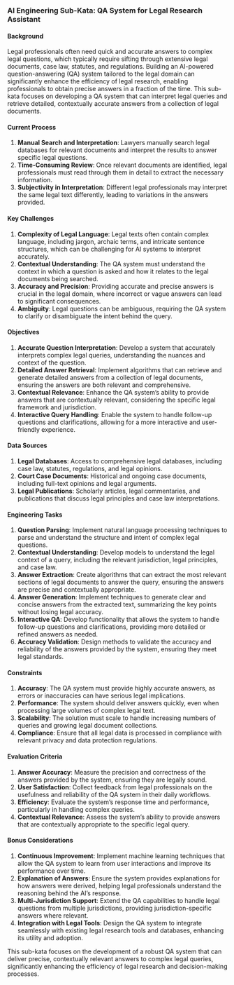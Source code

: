 ### AI Engineering Sub-Kata: QA System for Legal Research Assistant

#### Background

Legal professionals often need quick and accurate answers to complex legal questions, which typically require sifting through extensive legal documents, case law, statutes, and regulations. Building an AI-powered question-answering (QA) system tailored to the legal domain can significantly enhance the efficiency of legal research, enabling professionals to obtain precise answers in a fraction of the time. This sub-kata focuses on developing a QA system that can interpret legal queries and retrieve detailed, contextually accurate answers from a collection of legal documents.

#### Current Process

1. **Manual Search and Interpretation**: Lawyers manually search legal databases for relevant documents and interpret the results to answer specific legal questions.
2. **Time-Consuming Review**: Once relevant documents are identified, legal professionals must read through them in detail to extract the necessary information.
3. **Subjectivity in Interpretation**: Different legal professionals may interpret the same legal text differently, leading to variations in the answers provided.

#### Key Challenges

1. **Complexity of Legal Language**: Legal texts often contain complex language, including jargon, archaic terms, and intricate sentence structures, which can be challenging for AI systems to interpret accurately.
2. **Contextual Understanding**: The QA system must understand the context in which a question is asked and how it relates to the legal documents being searched.
3. **Accuracy and Precision**: Providing accurate and precise answers is crucial in the legal domain, where incorrect or vague answers can lead to significant consequences.
4. **Ambiguity**: Legal questions can be ambiguous, requiring the QA system to clarify or disambiguate the intent behind the query.

#### Objectives

1. **Accurate Question Interpretation**: Develop a system that accurately interprets complex legal queries, understanding the nuances and context of the question.
2. **Detailed Answer Retrieval**: Implement algorithms that can retrieve and generate detailed answers from a collection of legal documents, ensuring the answers are both relevant and comprehensive.
3. **Contextual Relevance**: Enhance the QA system’s ability to provide answers that are contextually relevant, considering the specific legal framework and jurisdiction.
4. **Interactive Query Handling**: Enable the system to handle follow-up questions and clarifications, allowing for a more interactive and user-friendly experience.

#### Data Sources

1. **Legal Databases**: Access to comprehensive legal databases, including case law, statutes, regulations, and legal opinions.
2. **Court Case Documents**: Historical and ongoing case documents, including full-text opinions and legal arguments.
3. **Legal Publications**: Scholarly articles, legal commentaries, and publications that discuss legal principles and case law interpretations.

#### Engineering Tasks

1. **Question Parsing**: Implement natural language processing techniques to parse and understand the structure and intent of complex legal questions.
2. **Contextual Understanding**: Develop models to understand the legal context of a query, including the relevant jurisdiction, legal principles, and case law.
3. **Answer Extraction**: Create algorithms that can extract the most relevant sections of legal documents to answer the query, ensuring the answers are precise and contextually appropriate.
4. **Answer Generation**: Implement techniques to generate clear and concise answers from the extracted text, summarizing the key points without losing legal accuracy.
5. **Interactive QA**: Develop functionality that allows the system to handle follow-up questions and clarifications, providing more detailed or refined answers as needed.
6. **Accuracy Validation**: Design methods to validate the accuracy and reliability of the answers provided by the system, ensuring they meet legal standards.

#### Constraints

1. **Accuracy**: The QA system must provide highly accurate answers, as errors or inaccuracies can have serious legal implications.
2. **Performance**: The system should deliver answers quickly, even when processing large volumes of complex legal text.
3. **Scalability**: The solution must scale to handle increasing numbers of queries and growing legal document collections.
4. **Compliance**: Ensure that all legal data is processed in compliance with relevant privacy and data protection regulations.

#### Evaluation Criteria

1. **Answer Accuracy**: Measure the precision and correctness of the answers provided by the system, ensuring they are legally sound.
2. **User Satisfaction**: Collect feedback from legal professionals on the usefulness and reliability of the QA system in their daily workflows.
3. **Efficiency**: Evaluate the system’s response time and performance, particularly in handling complex queries.
4. **Contextual Relevance**: Assess the system’s ability to provide answers that are contextually appropriate to the specific legal query.

#### Bonus Considerations

1. **Continuous Improvement**: Implement machine learning techniques that allow the QA system to learn from user interactions and improve its performance over time.
2. **Explanation of Answers**: Ensure the system provides explanations for how answers were derived, helping legal professionals understand the reasoning behind the AI’s response.
3. **Multi-Jurisdiction Support**: Extend the QA capabilities to handle legal questions from multiple jurisdictions, providing jurisdiction-specific answers where relevant.
4. **Integration with Legal Tools**: Design the QA system to integrate seamlessly with existing legal research tools and databases, enhancing its utility and adoption.

This sub-kata focuses on the development of a robust QA system that can deliver precise, contextually relevant answers to complex legal queries, significantly enhancing the efficiency of legal research and decision-making processes.
